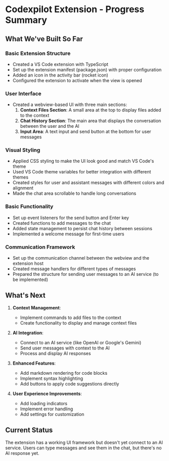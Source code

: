 # Codexpilot Extension - Progress Summary

## What We've Built So Far

### Basic Extension Structure
- Created a VS Code extension with TypeScript
- Set up the extension manifest (package.json) with proper configuration
- Added an icon in the activity bar (rocket icon)
- Configured the extension to activate when the view is opened

### User Interface
- Created a webview-based UI with three main sections:
  1. **Context Files Section**: A small area at the top to display files added to the context
  2. **Chat History Section**: The main area that displays the conversation between the user and the AI
  3. **Input Area**: A text input and send button at the bottom for user messages

### Visual Styling
- Applied CSS styling to make the UI look good and match VS Code's theme
- Used VS Code theme variables for better integration with different themes
- Created styles for user and assistant messages with different colors and alignment
- Made the chat area scrollable to handle long conversations

### Basic Functionality
- Set up event listeners for the send button and Enter key
- Created functions to add messages to the chat
- Added state management to persist chat history between sessions
- Implemented a welcome message for first-time users

### Communication Framework
- Set up the communication channel between the webview and the extension host
- Created message handlers for different types of messages
- Prepared the structure for sending user messages to an AI service (to be implemented)

## What's Next

1. **Context Management**:
   - Implement commands to add files to the context
   - Create functionality to display and manage context files

2. **AI Integration**:
   - Connect to an AI service (like OpenAI or Google's Gemini)
   - Send user messages with context to the AI
   - Process and display AI responses

3. **Enhanced Features**:
   - Add markdown rendering for code blocks
   - Implement syntax highlighting
   - Add buttons to apply code suggestions directly

4. **User Experience Improvements**:
   - Add loading indicators
   - Implement error handling
   - Add settings for customization

## Current Status
The extension has a working UI framework but doesn't yet connect to an AI service. Users can type messages and see them in the chat, but there's no AI response yet.
